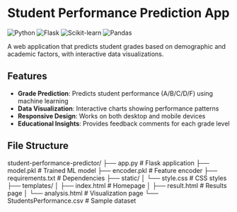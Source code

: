 # Student Performance Prediction App

![Python](https://img.shields.io/badge/Python-3.8%2B-blue)
![Flask](https://img.shields.io/badge/Flask-2.0%2B-lightgrey)
![Scikit-learn](https://img.shields.io/badge/Scikit--learn-1.0%2B-orange)
![Pandas](https://img.shields.io/badge/Pandas-1.3%2B-brightgreen)

A web application that predicts student grades based on demographic and academic factors, with interactive data visualizations.

## Features

- **Grade Prediction**: Predicts student performance (A/B/C/D/F) using machine learning
- **Data Visualization**: Interactive charts showing performance patterns
- **Responsive Design**: Works on both desktop and mobile devices
- **Educational Insights**: Provides feedback comments for each grade level
## File Structure
student-performance-predictor/
├── app.py                 # Flask application
├── model.pkl              # Trained ML model
├── encoder.pkl            # Feature encoder
├── requirements.txt       # Dependencies
├── static/
│   └── style.css          # CSS styles
├── templates/
│   ├── index.html         # Homepage
│   ├── result.html        # Results page
│   └── analysis.html      # Visualization page
└── StudentsPerformance.csv # Sample dataset
